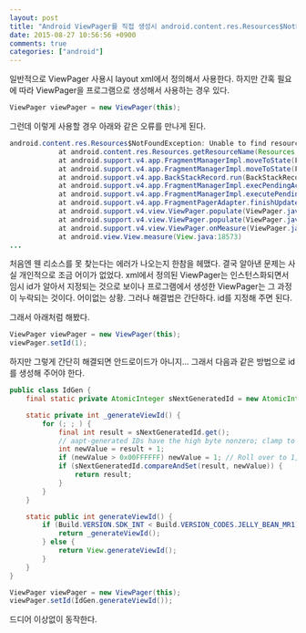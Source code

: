 ```yaml
---
layout: post
title: "Android ViewPager를 직접 생성시 android.content.res.Resources$NotFoundException: Unable to find resource ID #0xffffffff 오류 발생"
date: 2015-08-27 10:56:56 +0900
comments: true
categories: ["android"]
---
```


일반적으로 ViewPager 사용시 layout xml에서 정의해서 사용한다.
하지만 간혹 필요에 따라 ViewPager을 프로그램으로 생성해서 사용하는 경우 있다.

```java
ViewPager viewPager = new ViewPager(this);
```

그런데 이렇게 사용할 경우 아래와 같은 오류를 만나게 된다.

```java
android.content.res.Resources$NotFoundException: Unable to find resource ID #0xffffffff
            at android.content.res.Resources.getResourceName(Resources.java:3216)
            at android.support.v4.app.FragmentManagerImpl.moveToState(FragmentManager.java:1008)
            at android.support.v4.app.FragmentManagerImpl.moveToState(FragmentManager.java:1197)
            at android.support.v4.app.BackStackRecord.run(BackStackRecord.java:738)
            at android.support.v4.app.FragmentManagerImpl.execPendingActions(FragmentManager.java:1562)
            at android.support.v4.app.FragmentManagerImpl.executePendingTransactions(FragmentManager.java:535)
            at android.support.v4.app.FragmentPagerAdapter.finishUpdate(FragmentPagerAdapter.java:141)
            at android.support.v4.view.ViewPager.populate(ViewPager.java:1106)
            at android.support.v4.view.ViewPager.populate(ViewPager.java:952)
            at android.support.v4.view.ViewPager.onMeasure(ViewPager.java:1474)
            at android.view.View.measure(View.java:18573)
...
```

처음엔 웬 리소스를 못 찾는다는 에러가 나오는지 한참을 헤맸다.
결국 알아낸 문제는 사실 개인적으로 조금 어이가 없었다. xml에서 정의된 ViewPager는 인스턴스화되면서 임시 id가 알아서 지정되는 것으로 보이나 프로그램에서 생성한 ViewPager는 그 과정이 누락되는 것이다.
어이없는 상황. 그러나 해결법은 간단하다. id를 지정해 주면 된다.

그래서 아래처럼 해봤다.

```java
ViewPager viewPager = new ViewPager(this);
viewPager.setId(1);
```

하지만 그렇게 간단히 해결되면 안드로이드가 아니지...
그래서 다음과 같은 방법으로 id를 생성해 주어야 한다.

```java
public class IdGen {
	final static private AtomicInteger sNextGeneratedId = new AtomicInteger(1);

    static private int _generateViewId() {
        for (; ; ) {
            final int result = sNextGeneratedId.get();
            // aapt-generated IDs have the high byte nonzero; clamp to the range under that.
            int newValue = result + 1;
            if (newValue > 0x00FFFFFF) newValue = 1; // Roll over to 1, not 0.
            if (sNextGeneratedId.compareAndSet(result, newValue)) {
                return result;
            }
        }
    }

    static public int generateViewId() {
        if (Build.VERSION.SDK_INT < Build.VERSION_CODES.JELLY_BEAN_MR1) {
            return _generateViewId();
        } else {
            return View.generateViewId();
        }
    }
}
```

```java
ViewPager viewPager = new ViewPager(this);
viewPager.setId(IdGen.generateViewId());
```

드디어 이상없이 동작한다.

